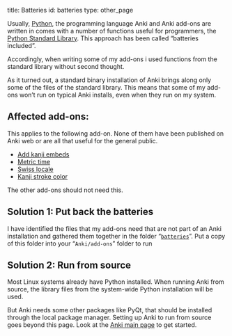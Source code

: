 title: Batteries
id: batteries
type: other_page

Usually, [Python](http://python.org), the programming language Anki
and Anki add-ons are written in comes with a number of functions
useful for programmers, the
[Python Standard Library](http://docs.python.org/2/library/). This
approach has been called “batteries included”.

Accordingly, when writing some of my add-ons i used functions from the
standard library without second thought.

As it turned out, a standard binary installation of Anki brings along
only some of the files of the standard library. This means that some
of my add-ons won’t run on typical Anki installs, even when they run
on my system.

## Affected add-ons:

This applies to the following add-on. None of them have been published
on Anki web or are all that useful for the general public.

* [Add kanji embeds](Add%20kanji%20embeds.html)
* [Metric time](Metric%20time.html)
* [Swiss locale](Swiss%20locale.html)
* [Kanji stroke color](Kanji%20stroke%20color.html)

The other add-ons should not need this.

## Solution 1: Put back the batteries

I have identified the files that my add-ons need that are not part of
an Anki installation and gathered them together in the folder
“[`batteries`](https://github.com/ospalh/anki-addons/tree/master/batteries)”. Put
a copy of this folder into your “`Anki/add-ons`” folder to run

## Solution 2: Run from source

Most Linux systems already have Python installed. When running Anki
from source, the library files from the system-wide Python
installation will be used.

But Anki needs some other packages like PyQt, that should be installed
through the local package manager. Setting up Anki to run from source
goes beyond this page. Look at the
[Anki main page](http://ankisrs.net/index.html#devel) to get started.
